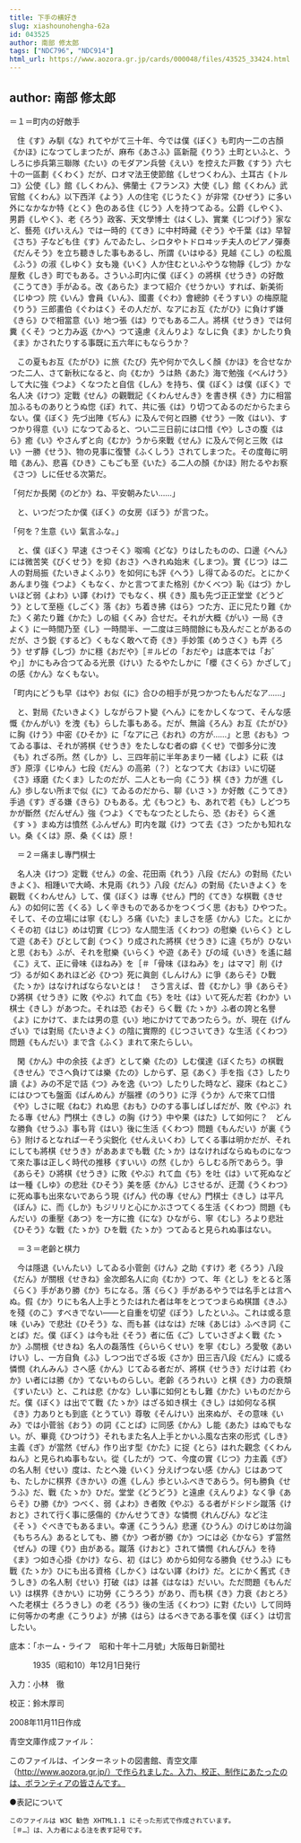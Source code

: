 ```yaml
---
title: 下手の横好き
slug: xiashounohengha-62a
id: 043525
author: 南部 修太郎
tags: ["NDC796", "NDC914"]
html_url: https://www.aozora.gr.jp/cards/000048/files/43525_33424.html
---
```


## author: 南部 修太郎

＝１＝町内の好敵手



　住《す》み馴《な》れてやがて三十年、今では僕《ぼく》も町内一二の古顏《かほ》になつてしまつたが、麻布《あさふ》區新龍《りう》土町といふと、うしろに歩兵第三聯隊《たい》のモダアン兵營《えい》を控えた戸數《すう》六七十の一區劃《くわく》だが、ロオマ法王使節館《しせつくわん》、土耳古《トルコ》公使《し》館《しくわん》、佛蘭士《フランス》大使《し》館《くわん》武官館《くわん》以下西洋《よう》人の住宅《じうたく》が非常《ひぜう》に多い外になかなか特《とく》色のある住《じう》人を持つてゐる。公爵《しやく》、男爵《しやく》、老《ろう》政客、天文學博士《はくし》、實業《じつげう》家など、藝苑《げいえん》では一時的《てき》に中村時藏《ぞう》や千葉《は》早智《さち》子なども住《す》んでゐたし、シロタやトドロヰッチ夫人のピアノ彈奏《だんそう》を立ち聽きした事もあるし、所謂《いはゆる》見越《こし》の松風《ふう》の淑《しゆく》女も幾《いく》人か住むといふやうな物靜《しづ》かな屋敷《しき》町でもある。さういふ町内に僕《ぼく》の將棋《せうき》の好敵《こうてき》手がゐる。改《あらた》まつて紹介《せうかい》すれば、新美術《じゆつ》院《いん》會員《いん》、國畫《ぐわ》會總帥《そうすい》の梅原龍《りう》三郎畫伯《ぐわはく》その人だが、なアにお互《たがひ》に負けず嫌《きら》ひで相當意《い》地つ張《は》りでもある二人。將棋《せうき》では何糞《くそ》つと力み返《かへ》つて遠慮《えんりよ》なしに負《ま》かしたり負《ま》かされたりする事既に五六年にもならうか？

　この夏もお互《たがひ》に旅《たび》先や何かで久しく顏《かほ》を合せなかつた二人、さて新秋になると、向《むか》うは熱《あた》海で勉強《べんけう》して大に強《つよ》くなつたと自信《しん》を持ち、僕《ぼく》は僕《ぼく》で名人决《けつ》定戰《せん》の觀戰記《くわんせんき》を書き棋《き》力に相當加ふるものありとうぬ惚《ぼ》れて、共に張《は》り切つてゐるのだからたまらない。僕《ぼく》先づ出陣《ぢん》に及んで何と四勝《せう》一敗《はい》、すつかり得意《い》になつてゐると、つい二三日前には口惜《や》しさの腹《はら》癒《い》やさんずと向《むか》うから來戰《せん》に及んで何と三敗《はい》一勝《せう》、物の見事に復讐《ふくしう》されてしまつた。その度毎に明暗《あん》、悲喜《ひき》こもごも至《いた》る二人の顏《かほ》附たるやお察《さつ》しに任せる次第だ。

「何だか長閑《のどか》ね、平安朝みたい……」

　と、いつだつたか僕《ぼく》の女房《ぼう》が言つた。

「何を？生意《い》氣言ふな。」

　と、僕《ぼく》早速《さつそく》呶鳴《どな》りはしたものの、口邊《へん》には微苦笑《びくせう》を抑《おさ》へきれぬ始末《しまつ》。實《じつ》は二人の對局振《たいきよくふり》を如何にも評《へう》し得てゐるのだ。とにかくあんまり強《つよ》くもなく、かと言つてまた格別《かくべつ》恥《はづ》かしいほど弱《よわ》い譯《わけ》でもなく、棋《き》風も先づ正正堂堂《どうどう》として至極《しごく》落《お》ち着き拂《はら》つた方、正に兄たり難《かた》く弟たり難《かた》しの組《くみ》合せだ。それが大概《がい》一局《きよく》に一時間乃至《し》一時間半、一二度は三時間餘にも及んだことがあるのだが、さう鋭《するど》くもなく敢へて奇《き》手妙策《めうさく》も弄《ろう》せず靜《しづ》かに穩《おだや》［＃ルビの「おだや」は底本では「お゛や」］かにもみ合つてゐる光景《けい》たるやたしかに「櫻《さくら》かざして」の感《かん》なくもない。

「町内にどうも早《はや》お似《に》合ひの相手が見つかつたもんだなア……」

　と、對局《たいきよく》しながらフト變《へん》にをかしくなつて、そんな感慨《かんがい》を洩《も》らした事もある。だが、無論《ろん》お互《たがひ》に胸《けう》中密《ひそか》に「なアに己《おれ》の方が……」と思《おも》つてゐる事は、それが將棋《せうき》をたしなむ者の癖《くせ》で御多分に洩《も》れざる所。然《しか》し、三四年前に半年あまり一緒《しよ》に萩《はぎ》原淳《じゆん》七段《だん》の高弟（？）となつて大《おほ》いに切磋《さ》琢磨《たくま》したのだが、二人とも一向《こう》棋《き》力が進《しん》歩しない所まで似《に》てゐるのだから、聊《いさゝ》か好敵《こうてき》手過《す》ぎる嫌《きら》ひもある。尤《もつと》も、あれで若《も》しどつちかが斷然《だんぜん》強《つよ》くでもなつたとしたら、恐《おそ》らく進《すゝ》まぬ方は憤然《ふんぜん》町内を蹴《け》つて去《さ》つたかも知れない。桑《くは》原、桑《くは》原！



　＝２＝痛まし專門棋士



　名人决《けつ》定戰《せん》の金、花田兩《れう》八段《だん》の對局《たいきよく》、相踵いで大崎、木見兩《れう》八段《だん》の對局《たいきよく》を觀戰《くわんせん》して、僕《ぼく》は專《せん》門的《てき》な棋戰《きせん》の如何に苦《くる》しく辛きものであるかをつくづく思《おも》ひやつた。そして、その立場には寧《むし》ろ痛《いた》ましさを感《かん》じた。とにかくその初《はじ》めは切實《じつ》な人間生活《くわつ》の慰樂《いらく》として遊《あそ》びとして創《つく》り成された將棋《せうき》に違《ちが》ひないと思《おも》ふが、それを慰樂《いらく》や遊《あそ》びの域《いき》を遙に越《こ》えて、正に骨味《ほねみ》を［＃「骨味《ほねみ》を」はママ］削《けづ》るが如くあれほど必《ひつ》死に眞劍《しんけん》に爭《あらそ》ひ戰《たゝか》はなければならないとは！　さう言えば、昔《むかし》爭《あらそ》ひ將棋《せうき》に敗《やぶ》れて血《ち》を吐《は》いて死んだ若《わか》い棋士《きし》があつた。それは恐《おそ》らく戰《たゝか》ふ者の誇と名譽《よ》にかけて、または男の意《い》地にかけてであつたらう。が、現在《げんざい》では對局《たいきよく》の陰に實際的《じつさいてき》な生活《くわつ》問題《もんだい》まで含《ふく》まれて來たらしい。

　閑《かん》中の余技《よぎ》として樂《たの》しむ僕達《ぼくたち》の棋戰《きせん》でさへ負けては樂《たの》しからず、惡《あく》手を指《さ》したり讀《よ》みの不足で詰《つ》みを逸《いつ》したりした時など、寢床《ねとこ》にはひつても盤面《ばんめん》が腦裡《のうり》に浮《うか》んで來て口惜《や》しさに眠《ねむ》れぬ思《おも》ひのする事しばしばだが、敗《やぶ》れたる專《せん》門棋士《きし》の胸《けう》中や果《はた》して如何に？　どんな勝負《せうふ》事も背《はい》後に生活《くわつ》問題《もんだい》が裏《うら》附けるとなれば一そう尖鋭化《せんえいくわ》してくる事は明かだが、それにしても將棋《せうき》がああまでも戰《たゝか》はなければならぬものになつて來た事は正しく時代の推移《すいい》の然《しか》らしむる所であらう。爭《あらそ》ひ將棋《せうき》に敗《やぶ》れて血《ち》を吐《は》いて死ぬなどは一種《しゆ》の悲壯《ひそう》美を感《かん》じさせるが、迂濶《うくわつ》に死ぬ事も出來ないであらう現《げん》代の專《せん》門棋士《きし》は平凡《ぼん》に、而《しか》もジリリと心にかぶさつてくる生活《くわつ》問題《もんだい》の重壓《あつ》を一方に擔《にな》ひながら、寧《むし》ろより悲壯《ひそう》な戰《たゝか》ひを戰《たゝか》つてゐると見られぬ事はない。



　＝３＝老齡と棋力



　今は隱退《いんたい》してゐる小菅劍《けん》之助《すけ》老《ろう》八段《だん》が關根《せきね》金次郎名人に向《むか》つて、年《とし》をとると落《らく》手があり勝《か》ちになる。落《らく》手があるやうでは名手とは言へぬ。假《か》りにも名人上手とうたはれた者は年をとつてつまらぬ棋譜《きふ》を殘《のこ》すべきでない――と自重を切望《ぼう》したといふ。これは或る意味《いみ》で悲壯《ひそう》な、而も甚《はなは》だ味《あじは》ふべき詞《ことば》だ。僕《ぼく》は今も壯《そう》者に伍《ご》していさぎよく戰《たゝか》ふ關根《せきね》名人の磊落性《らいらくせい》を寧《むし》ろ愛敬《あいけい》し、一方自負《ふ》しつつ出でざる坂《さか》田三吉八段《だん》に或る憐憫《れんみん》さへ感《かん》じてゐる者だが、將棋《せうき》だけは若《わか》い者には勝《か》てないものらしい。老齡《ろうれい》と棋《き》力の衰頽《すいたい》と、これは悲《かな》しい事に如何ともし難《かた》いものだからだ。僕《ぼく》は出でて戰《たゝか》はざる如き棋士《きし》は如何なる棋《き》力ありとも到底《とうてい》尊敬《そんけい》出來ぬが、その意味《いみ》では小菅翁《おう》の詞《ことば》に同感《かん》し能《あた》はぬでもない。が、畢竟《ひつけう》それもまた名人上手とかいふ風な古來の形式《しき》主義《ぎ》が當然《ぜん》作り出す型《かた》に捉《とら》はれた觀念《くわんねん》と見られぬ事もない。從《したが》つて、今度の實《じつ》力主義《ぎ》の名人制《せい》度は、たとへ幾《いく》分えげつない感《かん》じはあつても、たしかに棋界《きかい》の進《しん》歩といふべきであらう。何も勝負《せうふ》だ、戰《たゝか》ひだ。堂堂《どうどう》と遠慮《えんりよ》なく爭《あらそ》ひ勝《か》つべく、弱《よわ》き者敗《やぶ》るる者がドシドシ蹴落《けおと》されて行く事に感傷的《かんせうてき》な憐憫《れんびん》など注《そゝ》ぐべきでもあるまい。幸運《こううん》悲運《ひうん》のけじめは勿論《もちろん》あるとしても、勝《か》つ者が勝《か》つには必《かなら》ず當然《ぜん》の理《り》由がある。蹴落《けおと》されて憐憫《れんびん》を待《ま》つ如き心掛《かけ》なら、初《はじ》めから如何なる勝負《せうふ》にも戰《たゝか》ひにも出る資格《しかく》はない譯《わけ》だ。とにかく舊式《きうしき》の名人制《せい》打破《は》は甚《はなは》だいい。ただ問題《もんだい》は棋界《きかい》に功勞《こうろう》があり、而も棋《き》力衰《おとろ》へた老棋士《ろうきし》の老《ろう》後の生活《くわつ》に對《たい》して同時に何等かの考慮《こうりよ》が拂《はら》はるべきである事を僕《ぼく》は切言したい。













底本：「ホーム・ライフ　昭和十年十二月號」大阪毎日新聞社　


　　　1935（昭和10）年12月1日発行

入力：小林　徹

校正：鈴木厚司

2008年11月11日作成

青空文庫作成ファイル：

このファイルは、インターネットの図書館、青空文庫（http://www.aozora.gr.jp/）で作られました。入力、校正、制作にあたったのは、ボランティアの皆さんです。











●表記について


	このファイルは W3C 勧告 XHTML1.1 にそった形式で作成されています。
	［＃…］は、入力者による注を表す記号です。